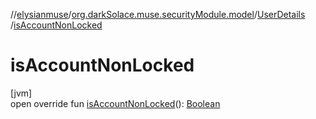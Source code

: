 //[elysianmuse](../../../index.md)/[org.darkSolace.muse.securityModule.model](../index.md)/[UserDetails](index.md)
/[isAccountNonLocked](is-account-non-locked.md)

# isAccountNonLocked

[jvm]\
open override
fun [isAccountNonLocked](is-account-non-locked.md)(): [Boolean](https://kotlinlang.org/api/latest/jvm/stdlib/kotlin/-boolean/index.html)
